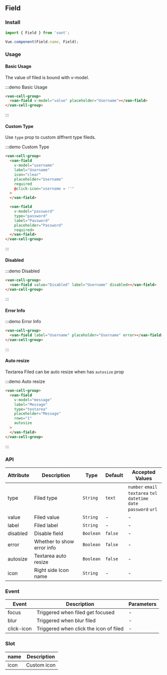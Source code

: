 <script>
export default {
  data() {
    return {
      value: '',
      password: '',
      username: '',
      message: ''
    };
  }
};
</script>

## Field

### Install
``` javascript
import { Field } from 'vant';

Vue.component(Field.name, Field);
```

### Usage

#### Basic Usage
The value of filed is bound with v-model.

:::demo Basic Usage
```html
<van-cell-group>
  <van-field v-model="value" placeholder="Username"></van-field>
</van-cell-group>
```
:::

#### Custom Type
Use `type` prop to custom diffrent type fileds.

:::demo Custom Type
```html
<van-cell-group>
  <van-field
    v-model="username"
    label="Username"
    icon="clear"
    placeholder="Username"
    required
    @click-icon="username = ''"
  >
  </van-field>

  <van-field
    v-model="password"
    type="password"
    label="Password"
    placeholder="Password"
    required>
  </van-field>
</van-cell-group>
```
:::

#### Disabled

:::demo Disabled
```html
<van-cell-group>
  <van-field value="Disabled" label="Username" disabled></van-field>
</van-cell-group>
```
:::

#### Error Info

:::demo Error Info
```html
<van-cell-group>
  <van-field label="Username" placeholder="Username" error></van-field>
</van-cell-group>
```
:::

#### Auto resize
Textarea Filed can be auto resize when has `autosize` prop

:::demo Auto resize
```html
<van-cell-group>
  <van-field
    v-model="message"
    label="Message"
    type="textarea"
    placeholder="Message"
    rows="1"
    autosize
  >
  </van-field>
</van-cell-group>
```
:::

### API

| Attribute | Description | Type | Default | Accepted Values |
|-----------|-----------|-----------|-------------|-------------|
| type | Filed type | `String`  | `text` | `number` `email` <br> `textarea` `tel` <br> `datetime` `date` <br> `password` `url` |
| value | Filed value | `String`  | - | - |
| label | Filed label | `String`  | - | - |
| disabled | Disable field  | `Boolean`  | `false` | - |
| error | Whether to show error info | `Boolean`  | `false` | - |
| autosize | Textarea auto resize | `Boolean`  | `false` | - |
| icon | Right side Icon name | `String`  | - | - |

### Event

| Event | Description | Parameters |
|-----------|-----------|-----------|
| focus | Triggered when filed get focused | - |
| blur | Triggered when blur filed | - |
| click-icon | Triggered when click the icon of filed | - |

### Slot

| name | Description |
|-----------|-----------|
| icon | Custom icon |
